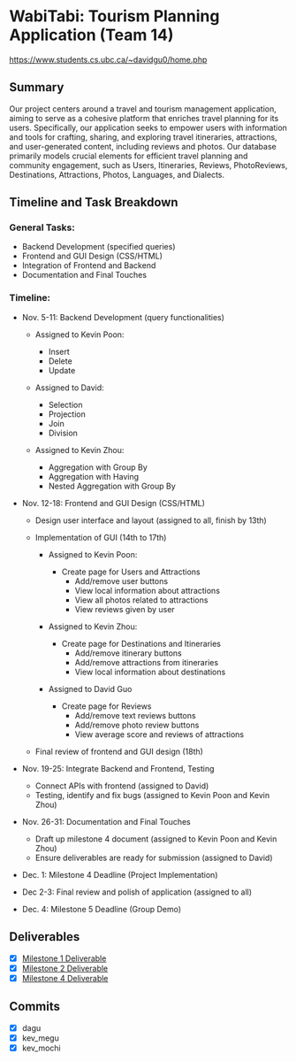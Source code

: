 # WabiTabi: Tourism Planning Application (Team 14)
https://www.students.cs.ubc.ca/~davidgu0/home.php

## Summary
Our project centers around a travel and tourism management application, aiming to serve as a cohesive platform that enriches travel planning for its users. Specifically, our application seeks to empower users with information and tools for crafting, sharing, and exploring travel itineraries, attractions, and user-generated content, including reviews and photos. Our database primarily models crucial elements for efficient travel planning and community engagement, such as Users, Itineraries, Reviews, PhotoReviews, Destinations, Attractions, Photos, Languages, and Dialects.

## Timeline and Task Breakdown
### General Tasks:
- Backend Development (specified queries)
- Frontend and GUI Design (CSS/HTML)
- Integration of Frontend and Backend
- Documentation and Final Touches

### Timeline:
- Nov. 5-11: Backend Development (query functionalities)
   - Assigned to Kevin Poon:
      - Insert
      - Delete
      - Update

   - Assigned to David:
      - Selection
      - Projection
      - Join
      - Division

   - Assigned to Kevin Zhou:
      - Aggregation with Group By
      - Aggregation with Having
      - Nested Aggregation with Group By

- Nov. 12-18: Frontend and GUI Design (CSS/HTML)
  - Design user interface and layout (assigned to all, finish by 13th)
  - Implementation of GUI (14th to 17th)
  
      - Assigned to Kevin Poon:
         - Create page for Users and Attractions
            - Add/remove user buttons
            - View local information about attractions
            - View all photos related to attractions
            - View reviews given by user
            
      - Assigned to Kevin Zhou:
         - Create page for Destinations and Itineraries 
            - Add/remove itinerary buttons
            - Add/remove attractions from itineraries
            - View local information about destinations
      
      - Assigned to David Guo
         - Create page for Reviews 
            - Add/remove text reviews buttons
            - Add/remove photo review buttons
            - View average score and reviews of attractions
            
  - Final review of frontend and GUI design (18th)

- Nov. 19-25: Integrate Backend and Frontend, Testing
  - Connect APIs with frontend (assigned to David)
  - Testing, identify and fix bugs (assigned to Kevin Poon and Kevin Zhou)

- Nov. 26-31: Documentation and Final Touches
  - Draft up milestone 4 document (assigned to Kevin Poon and Kevin Zhou)
  - Ensure deliverables are ready for submission (assigned to David)

- Dec. 1: Milestone 4 Deadline (Project Implementation)
- Dec 2-3: Final review and polish of application (assigned to all)
- Dec. 4: Milestone 5 Deadline (Group Demo)

## Deliverables

- [x] [Milestone 1 Deliverable](https://github.students.cs.ubc.ca/CPSC304-2023W-T1/project_d8u8l_k2i1b_z1u5s/blob/main/milestone1.pdf)
- [x] [Milestone 2 Deliverable](https://github.students.cs.ubc.ca/CPSC304-2023W-T1/project_d8u8l_k2i1b_z1u5s/blob/main/milestone2.pdf)
- [x] [Milestone 4 Deliverable](https://github.students.cs.ubc.ca/CPSC304-2023W-T1/project_d8u8l_k2i1b_z1u5s/blob/main/milestone4.pdf)

## Commits
- [x] dagu
- [x] kev_megu
- [x] kev_mochi
